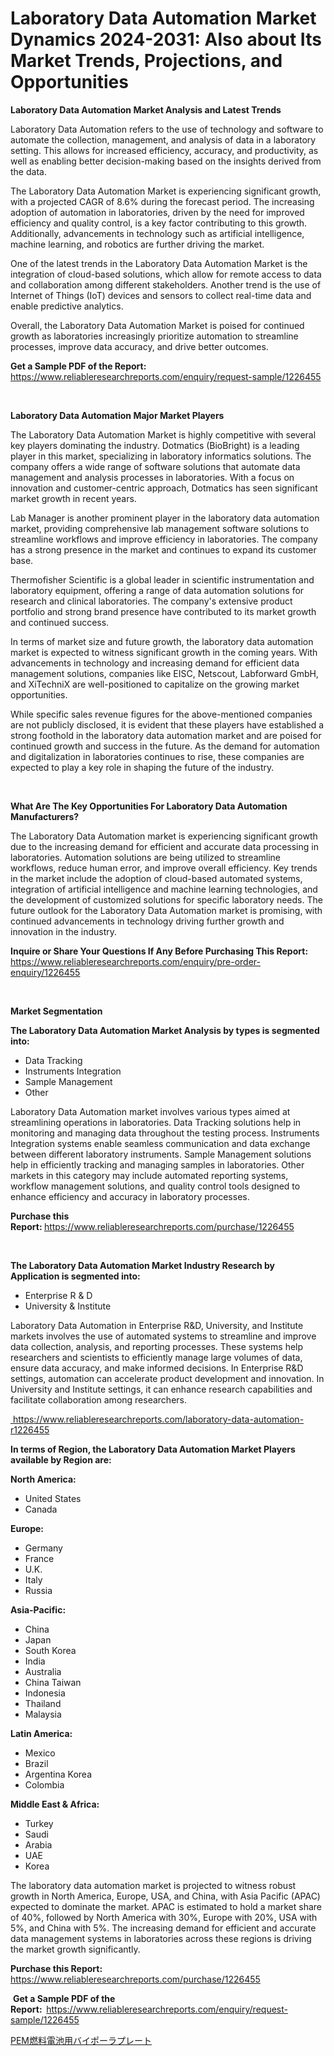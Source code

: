 <p><h1>Laboratory Data Automation Market Dynamics 2024-2031: Also about Its Market Trends, Projections, and Opportunities</h1></p><p><strong>Laboratory Data Automation Market Analysis and Latest Trends</strong></p>
<p><p>Laboratory Data Automation refers to the use of technology and software to automate the collection, management, and analysis of data in a laboratory setting. This allows for increased efficiency, accuracy, and productivity, as well as enabling better decision-making based on the insights derived from the data.</p><p>The Laboratory Data Automation Market is experiencing significant growth, with a projected CAGR of 8.6% during the forecast period. The increasing adoption of automation in laboratories, driven by the need for improved efficiency and quality control, is a key factor contributing to this growth. Additionally, advancements in technology such as artificial intelligence, machine learning, and robotics are further driving the market.</p><p>One of the latest trends in the Laboratory Data Automation Market is the integration of cloud-based solutions, which allow for remote access to data and collaboration among different stakeholders. Another trend is the use of Internet of Things (IoT) devices and sensors to collect real-time data and enable predictive analytics.</p><p>Overall, the Laboratory Data Automation Market is poised for continued growth as laboratories increasingly prioritize automation to streamline processes, improve data accuracy, and drive better outcomes.</p></p>
<p><strong>Get a Sample PDF of the Report:&nbsp;</strong> <a href="https://www.reliableresearchreports.com/enquiry/request-sample/1226455">https://www.reliableresearchreports.com/enquiry/request-sample/1226455</a></p>
<p>&nbsp;</p>
<p><strong>Laboratory Data Automation Major Market Players</strong></p>
<p><p>The Laboratory Data Automation Market is highly competitive with several key players dominating the industry. Dotmatics (BioBright) is a leading player in this market, specializing in laboratory informatics solutions. The company offers a wide range of software solutions that automate data management and analysis processes in laboratories. With a focus on innovation and customer-centric approach, Dotmatics has seen significant market growth in recent years.</p><p>Lab Manager is another prominent player in the laboratory data automation market, providing comprehensive lab management software solutions to streamline workflows and improve efficiency in laboratories. The company has a strong presence in the market and continues to expand its customer base.</p><p>Thermofisher Scientific is a global leader in scientific instrumentation and laboratory equipment, offering a range of data automation solutions for research and clinical laboratories. The company's extensive product portfolio and strong brand presence have contributed to its market growth and continued success.</p><p>In terms of market size and future growth, the laboratory data automation market is expected to witness significant growth in the coming years. With advancements in technology and increasing demand for efficient data management solutions, companies like EISC, Netscout, Labforward GmbH, and XiTechniX are well-positioned to capitalize on the growing market opportunities.</p><p>While specific sales revenue figures for the above-mentioned companies are not publicly disclosed, it is evident that these players have established a strong foothold in the laboratory data automation market and are poised for continued growth and success in the future. As the demand for automation and digitalization in laboratories continues to rise, these companies are expected to play a key role in shaping the future of the industry.</p></p>
<p>&nbsp;</p>
<p><strong>What Are The Key Opportunities For Laboratory Data Automation Manufacturers?</strong></p>
<p><p>The Laboratory Data Automation market is experiencing significant growth due to the increasing demand for efficient and accurate data processing in laboratories. Automation solutions are being utilized to streamline workflows, reduce human error, and improve overall efficiency. Key trends in the market include the adoption of cloud-based automated systems, integration of artificial intelligence and machine learning technologies, and the development of customized solutions for specific laboratory needs. The future outlook for the Laboratory Data Automation market is promising, with continued advancements in technology driving further growth and innovation in the industry.</p></p>
<p><strong>Inquire or Share Your Questions If Any Before Purchasing This Report:</strong> <a href="https://www.reliableresearchreports.com/enquiry/pre-order-enquiry/1226455">https://www.reliableresearchreports.com/enquiry/pre-order-enquiry/1226455</a></p>
<p>&nbsp;</p>
<p><strong>Market Segmentation</strong></p>
<p><strong>The Laboratory Data Automation Market Analysis by types is segmented into:</strong></p>
<p><ul><li>Data Tracking</li><li>Instruments Integration</li><li>Sample Management</li><li>Other</li></ul></p>
<p><p>Laboratory Data Automation market involves various types aimed at streamlining operations in laboratories. Data Tracking solutions help in monitoring and managing data throughout the testing process. Instruments Integration systems enable seamless communication and data exchange between different laboratory instruments. Sample Management solutions help in efficiently tracking and managing samples in laboratories. Other markets in this category may include automated reporting systems, workflow management solutions, and quality control tools designed to enhance efficiency and accuracy in laboratory processes.</p></p>
<p><strong>Purchase this Report:&nbsp;</strong><a href="https://www.reliableresearchreports.com/purchase/1226455">https://www.reliableresearchreports.com/purchase/1226455</a></p>
<p>&nbsp;</p>
<p><strong>The Laboratory Data Automation Market Industry Research by Application is segmented into:</strong></p>
<p><ul><li>Enterprise R & D</li><li>University & Institute</li></ul></p>
<p><p>Laboratory Data Automation in Enterprise R&D, University, and Institute markets involves the use of automated systems to streamline and improve data collection, analysis, and reporting processes. These systems help researchers and scientists to efficiently manage large volumes of data, ensure data accuracy, and make informed decisions. In Enterprise R&D settings, automation can accelerate product development and innovation. In University and Institute settings, it can enhance research capabilities and facilitate collaboration among researchers.</p></p>
<p><a href="https://www.reliableresearchreports.com/laboratory-data-automation-r1226455">&nbsp;https://www.reliableresearchreports.com/laboratory-data-automation-r1226455</a></p>
<p><strong>In terms of Region, the Laboratory Data Automation Market Players available by Region are:</strong></p>
<p>
    <p> <strong> North America: </strong>
        <ul>
            <li>United States</li>
            <li>Canada</li>
        </ul>
        </p> 
    <p> <strong> Europe: </strong>
        <ul>
            <li>Germany</li>
            <li>France</li>
            <li>U.K.</li>
            <li>Italy</li>
            <li>Russia</li>
        </ul>
        </p> 
    <p> <strong> Asia-Pacific: </strong>
        <ul>
            <li>China</li>
            <li>Japan</li>
            <li>South Korea</li>
            <li>India</li>
            <li>Australia</li>
            <li>China Taiwan</li>
            <li>Indonesia</li>
            <li>Thailand</li>
            <li>Malaysia</li>
        </ul>
        </p> 
    <p> <strong> Latin America: </strong>
        <ul>
            <li>Mexico</li>
            <li>Brazil</li>
            <li>Argentina Korea</li>
            <li>Colombia</li>
        </ul>
        </p> 
    <p> <strong> Middle East & Africa: </strong>
        <ul>
            <li>Turkey</li>
            <li>Saudi</li>
            <li>Arabia</li>
            <li>UAE</li>
            <li>Korea</li>
        </ul>
    </p>
    </p>
<p><p>The laboratory data automation market is projected to witness robust growth in North America, Europe, USA, and China, with Asia Pacific (APAC) expected to dominate the market. APAC is estimated to hold a market share of 40%, followed by North America with 30%, Europe with 20%, USA with 5%, and China with 5%. The increasing demand for efficient and accurate data management systems in laboratories across these regions is driving the market growth significantly.</p></p>
<p><strong>Purchase this Report: </strong><a href="https://www.reliableresearchreports.com/purchase/1226455">https://www.reliableresearchreports.com/purchase/1226455</a></p>
<p>&nbsp;<strong>Get a Sample PDF of the Report:&nbsp;&nbsp;</strong><a href="https://www.reliableresearchreports.com/enquiry/request-sample/1226455">https://www.reliableresearchreports.com/enquiry/request-sample/1226455</a></p>
<p><strong></strong></p>
<p><p><a href="https://github.com/pepo3k/Market-Research-Report-List-1/blob/main/340134560339.md">PEM燃料電池用バイポーラプレート</a></p></p>